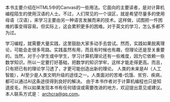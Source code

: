 本书主要介绍在HTML5中的Canvas的一些用法。它面向的主要读者，是对计算机编程陌生的使用汉语的人士。不过，人们常见的一个误区，就是希望尽量多的使用母语（汉语），来学习主要由另一种语言发展而来的技术。这样做，试图把一件困难的事变得容易。但实际上，这会累积更多的困难。对于英文的学习，怎么多都不为过。

学习编程，就需要大量实践，这里鼓励大家多动手去尝试。然而，实践如果脱离理论，可能会走很多弯路。实践虽然有用，而且有时候也有趣，但理论还是至关重要的。当然，对于小学生或中学生，学习计算机理论还有一些难度，因为它依赖一些数学知识。所以一定要打好基础，把数学的知识学牢，这样才能走得更高。而且，只有把已有的理论学习透了，才更可能创造出新的理论。
人类的未来是AI（人工智能），AI至少是人类文明升级的途径之一。人类面对的苦难-饥饿、贫穷、疾病，都可以通过AI这条途径得到良好的解决。
由于本书作者对于计算机编程也只是知道皮毛，所以如果发现本书有任何错误或需要改进的地方，欢迎提出意见或建议。本人联系方式是： archcra@qq.com。
    
    
    